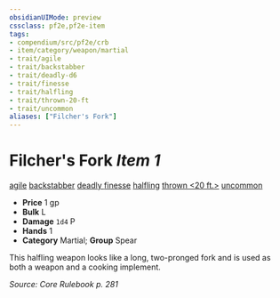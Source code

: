 ```yaml
---
obsidianUIMode: preview
cssclass: pf2e,pf2e-item
tags:
- compendium/src/pf2e/crb
- item/category/weapon/martial
- trait/agile
- trait/backstabber
- trait/deadly-d6
- trait/finesse
- trait/halfling
- trait/thrown-20-ft
- trait/uncommon
aliases: ["Filcher's Fork"]
---
```

# Filcher's Fork *Item 1*  
[agile](/rules/traits/agile.md)  [backstabber](/rules/traits/backstabber.md)  [deadly <d6>](/rules/traits/deadly.md)  [finesse](/rules/traits/finesse.md)  [halfling](/rules/traits/halfling.md)  [thrown <20 ft.>](/rules/traits/thrown.md)  [uncommon](/rules/traits/uncommon.md)  

- **Price** 1 gp
- **Bulk** L
- **Damage** `1d4` P
- **Hands** 1
- **Category** Martial; **Group** Spear 

This halfling weapon looks like a long, two-pronged fork and is used as both a weapon and a cooking implement.

*Source: Core Rulebook p. 281*